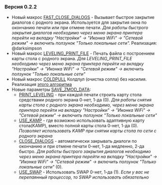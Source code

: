 ### Версия 0.2.2
- Новый макрос [FAST_CLOSE_DIALOGS](https://github.com/ghzserg/zmod/wiki/Macros#fast_close_dialogs) - Вызывает быстрое закрытие диалогов с родного экрана. Используется для закрытия окна по окончанию печати или при отмене печати. *Для работы быстрого закрытия диалогов необходимо через меню экрана принтера перейти на вкладку "Настройки" -> "Иконка WiFi" -> "Сетевой режим" -> включить ползунок "Только локальные сети".* Реализация: @darksimpson
- Новый макрос [LEVELING_PRINT_FILE](https://github.com/ghzserg/zmod/wiki/Macros#leveling_print_file) - Печать файла с построением карты стола с родного экрана. *Для LEVELING_PRINT_FILE необходимо через меню экрана принтера перейти на вкладку "Настройки" -> "Иконка WiFi" -> "Сетевой режим" -> включить ползунок "Только локальные сети"*
- Новый макрос [COLDPULL](https://github.com/ghzserg/zmod/wiki/Macros#coldpull) Колдпул (очистка сопла) без насилия. Реализация [этого алгоритма](https://t.me/FF_5M_5M_Pro/2836/447172)
- Новые параметры [SAVE_ZMOD_DATA](https://github.com/ghzserg/zmod/wiki/Macros#save_zmod_data):
  - [PRINT_LEVELING](https://github.com/ghzserg/zmod/wiki/Macros#save_zmod_data) - при каждой печати строить карту стола средствами родного экрана 0-нет, 1-да (0). *Для работы снятия карты стола с родного экрана необходимо, через меню экрана принтера перейти на вкладку "Настройки" -> "Иконка WiFi" -> "Сетевой режим" -> включить ползунок "Только локальные сети"*
  - [USE_KAMP](https://github.com/ghzserg/zmod/wiki/Macros#save_zmod_data) - где возможно использовать адаптивную карту стола(KAMP), вместо полной карты стола 0-нет, 1-да (0). *Позволяет использовать KAMP при снятии карты стола по сети с родного экрана*
  - [CLOSE_DIALOGS](https://github.com/ghzserg/zmod/wiki/Macros#save_zmod_data) - автоматически закрывать диалоги по окончанию и при отмене печати 0-нет, 1-да медленно, 2-да быстро. *Для работы быстрого закрытия диалогов необходимо через меню экрана принтера перейти на вкладку "Настройки" -> "Иконка WiFi" -> "Сетевой режим" -> включить ползунок "Только локальные сети"* (0).
  - [USE_SWAP](https://github.com/ghzserg/zmod/wiki/Macros#save_zmod_data) - Использовать SWAP 0-нет, 1-да (1). *Если у вас не перепаянный процессор, то SWAP использовать обязательно*
